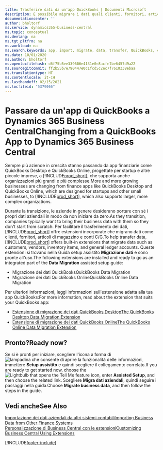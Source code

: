 ```yaml
---
title: Trasferire dati da un'app QuickBooks | Documenti Microsoft
description: È possibile migrare i dati quali clienti, fornitori, articoli in magazzino e conti C/G dalle app di QuickBooks a Business Central.
documentationcenter: ''
author: bholtorf
ms.service: dynamics365-business-central
ms.topic: conceptual
ms.devlang: na
ms.tgt_pltfrm: na
ms.workload: na
ms.search.keywords: app, import, migrate, data, transfer, QuickBooks, customize
ms.date: 10/01/2020
ms.author: bholtorf
ms.openlocfilehash: d6f75b5ee339606e4131e0e8acfe7be6457d9a22
ms.sourcegitcommit: ff2b55b7e790447e0c1fcd5c2ec7f7610338ebaa
ms.translationtype: HT
ms.contentlocale: it-CH
ms.lasthandoff: 02/15/2021
ms.locfileid: "5379066"
---
```

# <a name="changing-from-a-quickbooks-app-to-dynamics-365-business-central"></a><span data-ttu-id="e7386-103">Passare da un'app di QuickBooks a Dynamics 365 Business Central</span><span class="sxs-lookup"><span data-stu-id="e7386-103">Changing from a QuickBooks App to Dynamics 365 Business Central</span></span>
<span data-ttu-id="e7386-104">Sempre più aziende in crescita stanno passando da app finanziarie come QuickBooks Desktop e QuickBooks Online, progettate per startup e altre piccole imprese, a [!INCLUDE[prod_short](includes/prod_short.md)], che supporta anche organizzazioni più grandi e più complesse.</span><span class="sxs-lookup"><span data-stu-id="e7386-104">More and more growing businesses are changing from finance apps like QuickBooks Desktop and QuickBooks Online, which are designed for startups and other small businesses, to [!INCLUDE[prod_short](includes/prod_short.md)], which also supports larger, more complex organizations.</span></span> 

<span data-ttu-id="e7386-105">Durante la transizione, le aziende in genere desiderano portare con sé i propri dati aziendali in modo da non iniziare da zero.</span><span class="sxs-lookup"><span data-stu-id="e7386-105">As they transition, companies typically want to bring their business data with them so they don't start from scratch.</span></span> <span data-ttu-id="e7386-106">Per facilitare il trasferimento dei dati, [!INCLUDE[prod_short](includes/prod_short.md)] offre estensioni incorporate che migrano dati come clienti, fornitori, articoli di magazzino e conti C/G.</span><span class="sxs-lookup"><span data-stu-id="e7386-106">To help transfer data, [!INCLUDE[prod_short](includes/prod_short.md)] offers built-in extensions that migrate data such as customers, vendors, inventory items, and general ledger accounts.</span></span> <span data-ttu-id="e7386-107">Queste estensioni si trovano nella Guida setup assistito **Migrazione dati** e sono pronte all'uso.</span><span class="sxs-lookup"><span data-stu-id="e7386-107">The following extensions are installed and ready to go as an integrated part of the **Data Migration** assisted setup guide:</span></span>

* <span data-ttu-id="e7386-108">Migrazione dei dati QuickBooks</span><span class="sxs-lookup"><span data-stu-id="e7386-108">QuickBooks Data Migration</span></span> 
* <span data-ttu-id="e7386-109">Migrazione dei dati QuickBooks Online</span><span class="sxs-lookup"><span data-stu-id="e7386-109">QuickBooks Online Data Migration</span></span>

<span data-ttu-id="e7386-110">Per ulteriori informazioni, leggi informazioni sull'estensione adatta alla tua app QuickBooks:</span><span class="sxs-lookup"><span data-stu-id="e7386-110">For more information, read about the extension that suits your QuickBooks app:</span></span>   

* [<span data-ttu-id="e7386-111">Estensione di migrazione dei dati QuickBooks Desktop</span><span class="sxs-lookup"><span data-stu-id="e7386-111">The QuickBooks Desktop Data Migration Extension</span></span>](ui-extensions-quickbooks-data-migration.md)
* [<span data-ttu-id="e7386-112">Estensione di migrazione dei dati QuickBooks Online</span><span class="sxs-lookup"><span data-stu-id="e7386-112">The QuickBooks Online Data Migration Extension</span></span>](ui-extensions-quickbooks-online-data-migration.md)

## <a name="ready-now"></a><span data-ttu-id="e7386-113">Pronto?</span><span class="sxs-lookup"><span data-stu-id="e7386-113">Ready now?</span></span>
<span data-ttu-id="e7386-114">Se si è pronti per iniziare, scegliere l'icona a forma di ![lampadina che consente di aprire la funzionalità delle informazioni](media/ui-search/search_small.png "Informazioni sull'operazione che si desidera eseguire"), immettere **Setup assistito** e quindi scegliere il collegamento correlato.</span><span class="sxs-lookup"><span data-stu-id="e7386-114">If you are ready to get started now, choose the ![Lightbulb that opens the Tell Me feature](media/ui-search/search_small.png "Tell me what you want to do") icon, enter **Assisted Setup**, and then choose the related link.</span></span> <span data-ttu-id="e7386-115">Scegliere **Migra dati aziendali**, quindi seguire i passaggi nella guida.</span><span class="sxs-lookup"><span data-stu-id="e7386-115">Choose **Migrate business data**, and then follow the steps in the guide.</span></span>

## <a name="see-also"></a><span data-ttu-id="e7386-116">Vedi anche</span><span class="sxs-lookup"><span data-stu-id="e7386-116">See Also</span></span>
[<span data-ttu-id="e7386-117">Importazione dei dati aziendali da altri sistemi contabili</span><span class="sxs-lookup"><span data-stu-id="e7386-117">Importing Business Data from Other Finance Systems</span></span>](across-import-data-configuration-packages.md)  
[<span data-ttu-id="e7386-118">Personalizzazione di Business Central con le estensioni</span><span class="sxs-lookup"><span data-stu-id="e7386-118">Customizing Business Central Using Extensions</span></span>](ui-extensions.md)   


[!INCLUDE[footer-include](includes/footer-banner.md)]